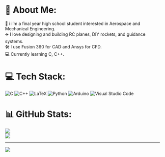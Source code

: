 # 💫 About Me:
👋 i i’m a final year high school student interested in Aerospace and Mechanical Engineering.<br>✈️ I love designing and building RC planes, DIY rockets, and guidance systems.<br>🛠️ I use Fusion 360 for CAD and Ansys for CFD.<br>💻 Currently learning C, C++.<br>


# 💻 Tech Stack:
![C](https://img.shields.io/badge/c-%2300599C.svg?style=for-the-badge&logo=c&logoColor=white) ![C++](https://img.shields.io/badge/c++-%2300599C.svg?style=for-the-badge&logo=c%2B%2B&logoColor=white) ![LaTeX](https://img.shields.io/badge/latex-%23008080.svg?style=for-the-badge&logo=latex&logoColor=white) ![Python](https://img.shields.io/badge/python-3670A0?style=for-the-badge&logo=python&logoColor=ffdd54) ![Arduino](https://img.shields.io/badge/-Arduino-00979D?style=for-the-badge&logo=Arduino&logoColor=white) ![Visual Studio Code](https://img.shields.io/badge/Visual%20Studio%20Code-0078d7.svg?style=for-the-badge&logo=visual-studio-code&logoColor=white)
# 📊 GitHub Stats:
![](https://github-readme-stats.vercel.app/api?username=diaxxu&theme=dark&hide_border=false&include_all_commits=false&count_private=false)<br/>
![](https://nirzak-streak-stats.vercel.app/?user=diaxxu&theme=dark&hide_border=false)<br/>




---
[![](https://visitcount.itsvg.in/api?id=diaxxu&icon=3&color=7)](https://visitcount.itsvg.in)

<!-- Proudly created with GPRM ( https://gprm.itsvg.in ) -->
